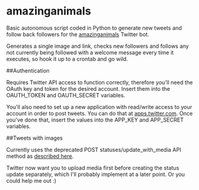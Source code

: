 # amazinganimals
Basic autonomous script coded in Python to generate new tweets and follow back followers for the [amazinganimals](https://twitter.com/endangeredbot) Twitter bot.

Generates a single image and link, checks new followers and follows any not currently being followed with a welcome message every time it executes, so hook it up to a crontab and go wild.

##Authentication

Requires Twitter API access to function correctly, therefore you'll need the OAuth key and token for the desired account. Insert them into the OAUTH_TOKEN and OAUTH_SECRET variables.

You'll also need to set up a new application with read/write access to your account in order to post tweets. You can do that at [apps.twitter.com](http://apps.twitter.com). Once you've done that, insert the values into the APP_KEY and APP_SECRET variables.

##Tweets with images

Currently uses the deprecated POST statuses/update_with_media API method as [described here](https://dev.twitter.com/rest/reference/post/statuses/update_with_media).

Twitter now want you to upload media first before creating the status update separately, which I'll probably implement at a later point. Or you could help me out :)
